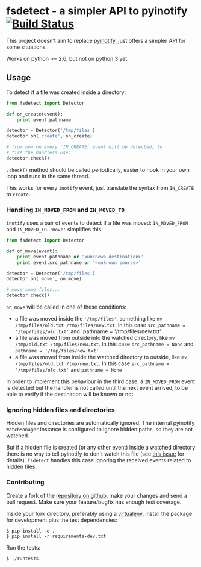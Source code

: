 # fsdetect - a simpler API to pyinotify [![Build Status](https://travis-ci.org/RealGeeks/fsdetect.png?branch=master)](https://travis-ci.org/RealGeeks/fsdetect)

This project doesn't aim to replace [pyinotify](https://github.com/seb-m/pyinotify),
just offers a simpler API for some situations.

Works on python >= 2.6, but not on python 3 yet.

## Usage

To detect if a file was created inside a directory:

```python
from fsdetect import Detector

def on_create(event):
    print event.pathname

detector = Detector('/tmp/files')
detector.on('create', on_create)

# from now on every `IN_CREATE` event will be detected, to
# fire the handlers use:
detector.check()

```
`.check()` method should be called periodically, easier to hook in your own
loop and runs in the same thread.

This works for every `inotify` event, just translate the syntax from `IN_CREATE` to `create`.

### Handling `IN_MOVED_FROM` and `IN_MOVED_TO`

`inotify` uses a pair of events to detect if a file was moved: `IN_MOVED_FROM`
and `IN_MOVED_TO`. `'move'` simplifies this:

```python
from fsdetect import Detector

def on_move(event):
    print event.pathname or '<unknown destination>'
    print event.src_pathname or '<unknown source>'

detector = Detector('/tmp/files')
detector.on('move', on_move)

# move some files...
detector.check()
```

`on_move` will be called in one of these conditions:

- a file was moved inside the `'/tmp/files'`, something like
  `mv /tmp/files/old.txt /tmp/files/new.txt`. In this case `src_pathname = '/tmp/files/old.txt'`
  and `pathname = '/tmp/files/new.txt'
- a file was moved from outside into the watched directory, like
  `mv /tmp/old.txt /tmp/files/new.txt`. In this case `src_pathname = None` and
  `pathname = '/tmp/files/new.txt'`
- a file was moved from inside the watched directory to outside, like
  `mv /tmp/files/old.txt /tmp/new.txt`. In this case `src_pathname = '/tmp/files/old.txt'` and
  `pathname = None`

In order to implement this behaviour in the third case, a `IN_MOVED_FROM` event is detected
but the handler is not called until the next event arrived, to be able to verify if the
destination will be known or not.

### Ignoring hidden files and directories

Hidden files and directories are automatically ignored. The internal pyinotify `WatchManager`
instance is configured to ignore hidden paths, so they are not watched.

But if a hidden file is created (or any other event) inside a watched directory
there is no way to tell pyinotify to don't watch this file
(see [this issue](https://github.com/seb-m/pyinotify/issues/31) for details).
`fsdetect` handles this case ignoring the received events related to hidden files.

### Contributing

Create a fork of the [repository on github](https://github.com/realgeeks/fsdetect), make your
changes and send a pull request. Make sure your feature/bugfix has enough test coverage.

Inside your fork directory, preferably using a [virtualenv](http://www.virtualenv.org/),
install the package for development plus the test dependencies:

    $ pip install -e .
    $ pip install -r requirements-dev.txt

Run the tests:

    $ ./runtests
